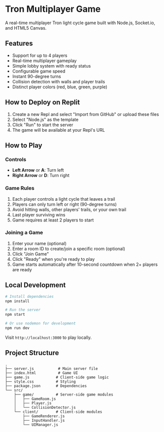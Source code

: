 # Tron Multiplayer Game

A real-time multiplayer Tron light cycle game built with Node.js, Socket.io, and HTML5 Canvas.

## Features
- Support for up to 4 players
- Real-time multiplayer gameplay
- Simple lobby system with ready status
- Configurable game speed
- Instant 90-degree turns
- Collision detection with walls and player trails
- Distinct player colors (red, blue, green, purple)

## How to Deploy on Replit

1. Create a new Repl and select "Import from GitHub" or upload these files
2. Select "Node.js" as the template
3. Click "Run" to start the server
4. The game will be available at your Repl's URL

## How to Play

### Controls
- **Left Arrow** or **A**: Turn left
- **Right Arrow** or **D**: Turn right

### Game Rules
1. Each player controls a light cycle that leaves a trail
2. Players can only turn left or right (90-degree turns)
3. Avoid hitting walls, other players' trails, or your own trail
4. Last player surviving wins
5. Game requires at least 2 players to start

### Joining a Game
1. Enter your name (optional)
2. Enter a room ID to create/join a specific room (optional)
3. Click "Join Game"
4. Click "Ready" when you're ready to play
5. Game starts automatically after 10-second countdown when 2+ players are ready

## Local Development

```bash
# Install dependencies
npm install

# Run the server
npm start

# Or use nodemon for development
npm run dev
```

Visit `http://localhost:3000` to play locally.

## Project Structure

```
.
├── server.js           # Main server file
├── index.html          # Game UI
├── game.js            # Client-side game logic
├── style.css          # Styling
├── package.json       # Dependencies
└── src/
    ├── game/          # Server-side game modules
    │   ├── GameRoom.js
    │   ├── Player.js
    │   └── CollisionDetector.js
    └── client/        # Client-side modules
        ├── GameRenderer.js
        ├── InputHandler.js
        └── UIManager.js
```